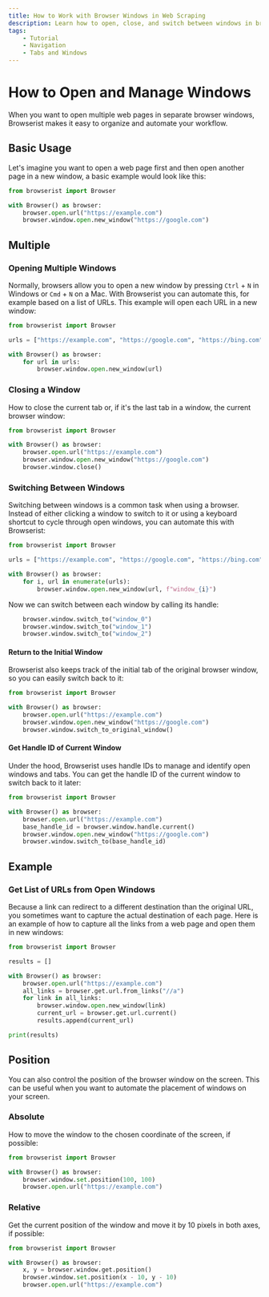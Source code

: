 ```yaml
---
title: How to Work with Browser Windows in Web Scraping
description: Learn how to open, close, and switch between windows in browser automation and web scraping using Browserist. Includes code examples.
tags:
    - Tutorial
    - Navigation
    - Tabs and Windows
---
```


# How to Open and Manage Windows
When you want to open multiple web pages in separate browser windows, Browserist makes it easy to organize and automate your workflow.

## Basic Usage
Let's imagine you want to open a web page first and then open another page in a new window, a basic example would look like this:

```python linenums="1"
from browserist import Browser

with Browser() as browser:
    browser.open.url("https://example.com")
    browser.window.open.new_window("https://google.com")
```

## Multiple
### Opening Multiple Windows
Normally, browsers allow you to open a new window by pressing `Ctrl` + `N` in Windows or `Cmd` + `N` on a Mac. With Browserist you can automate this, for example based on a list of URLs. This example will open each URL in a new window:

```python linenums="1"
from browserist import Browser

urls = ["https://example.com", "https://google.com", "https://bing.com"]

with Browser() as browser:
    for url in urls:
        browser.window.open.new_window(url)
```

### Closing a Window
How to close the current tab or, if it's the last tab in a window, the current browser window:

```python linenums="1"
from browserist import Browser

with Browser() as browser:
    browser.open.url("https://example.com")
    browser.window.open.new_window("https://google.com")
    browser.window.close()
```

### Switching Between Windows
Switching between windows is a common task when using a browser. Instead of either clicking a window to switch to it or using a keyboard shortcut to cycle through open windows, you can automate this with Browserist:

```python linenums="1"
from browserist import Browser

urls = ["https://example.com", "https://google.com", "https://bing.com"]

with Browser() as browser:
    for i, url in enumerate(urls):
        browser.window.open.new_window(url, f"window_{i}")
```

Now we can switch between each window by calling its handle:

```python linenums="8"
    browser.window.switch_to("window_0")
    browser.window.switch_to("window_1")
    browser.window.switch_to("window_2")
```

#### Return to the Initial Window
Browserist also keeps track of the initial tab of the original browser window, so you can easily switch back to it:

```python linenums="1"
from browserist import Browser

with Browser() as browser:
    browser.open.url("https://example.com")
    browser.window.open.new_window("https://google.com")
    browser.window.switch_to_original_window()
```

#### Get Handle ID of Current Window
Under the hood, Browserist uses handle IDs to manage and identify open windows and tabs. You can get the handle ID of the current window to switch back to it later:

```python linenums="1"
from browserist import Browser

with Browser() as browser:
    browser.open.url("https://example.com")
    base_handle_id = browser.window.handle.current()
    browser.window.open.new_window("https://google.com")
    browser.window.switch_to(base_handle_id)
```

## Example
### Get List of URLs from Open Windows
Because a link can redirect to a different destination than the original URL, you sometimes want to capture the actual destination of each page. Here is an example of how to capture all the links from a web page and open them in new windows:

```python linenums="1"
from browserist import Browser

results = []

with Browser() as browser:
    browser.open.url("https://example.com")
    all_links = browser.get.url.from_links("//a")
    for link in all_links:
        browser.window.open.new_window(link)
        current_url = browser.get.url.current()
        results.append(current_url)

print(results)
```

## Position
You can also control the position of the browser window on the screen. This can be useful when you want to automate the placement of windows on your screen.

### Absolute
How to move the window to the chosen coordinate of the screen, if possible:

```python linenums="1"
from browserist import Browser

with Browser() as browser:
    browser.window.set.position(100, 100)
    browser.open.url("https://example.com")
```

### Relative
Get the current position of the window and move it by 10 pixels in both axes, if possible:

```python linenums="1"
from browserist import Browser

with Browser() as browser:
    x, y = browser.window.get.position()
    browser.window.set.position(x - 10, y - 10)
    browser.open.url("https://example.com")
```
